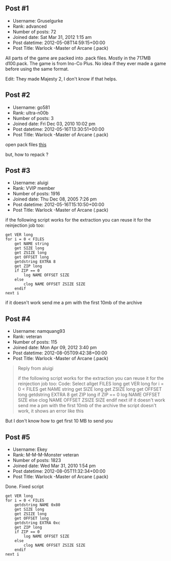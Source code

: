 ## Post #1
- Username: Gruselgurke
- Rank: advanced
- Number of posts: 72
- Joined date: Sat Mar 31, 2012 1:15 am
- Post datetime: 2012-05-08T14:59:15+00:00
- Post Title: Warlock -Master of Arcane (.pack)

All parts of the game are packed into .pack files. Mostly in the 717MB d100.pack.
The game is from Ino-Co Plus. No idea if they ever made a game before using the same format.

Edit: They made Majesty 2, I don't know if that helps.
## Post #2
- Username: go581
- Rank: ultra-n00b
- Number of posts: 3
- Joined date: Fri Dec 03, 2010 10:02 pm
- Post datetime: 2012-05-16T13:30:51+00:00
- Post Title: Warlock -Master of Arcane (.pack)

open pack files
[this](http://forum.paradoxplaza.com/forum/showthread.php?607934-Extracting-Art-and-sound-from-Pack-files&p=13827003&viewfull=1#post13827003)



but, how to repack ?
## Post #3
- Username: aluigi
- Rank: VVIP member
- Number of posts: 1916
- Joined date: Thu Dec 08, 2005 7:26 pm
- Post datetime: 2012-05-16T15:10:50+00:00
- Post Title: Warlock -Master of Arcane (.pack)

if the following script works for the extraction you can reuse it for the reinjection job too:

```
get VER long
for i = 0 < FILES
    get NAME string
    get SIZE long
    get ZSIZE long
    get OFFSET long
    getdstring EXTRA 8
    get ZIP long
    if ZIP == 0
        log NAME OFFSET SIZE
    else
        clog NAME OFFSET ZSIZE SIZE
    endif
next i
```
if it doesn't work send me a pm with the first 10mb of the archive
## Post #4
- Username: namquang93
- Rank: veteran
- Number of posts: 115
- Joined date: Mon Apr 09, 2012 3:40 pm
- Post datetime: 2012-08-05T09:42:38+00:00
- Post Title: Warlock -Master of Arcane (.pack)

> Reply from aluigi
>
> if the following script works for the extraction you can reuse it for the reinjection job too:
Code: Select allget FILES long
get VER long
for i = 0 < FILES
    get NAME string
    get SIZE long
    get ZSIZE long
    get OFFSET long
    getdstring EXTRA 8
    get ZIP long
    if ZIP == 0
        log NAME OFFSET SIZE
    else
        clog NAME OFFSET ZSIZE SIZE
    endif
next iif it doesn't work send me a pm with the first 10mb of the archive
the script doesn't work, it shows an error like this

But I don't know how to get first 10 MB to send you
## Post #5
- Username: Ekey
- Rank: M-M-M-Monster veteran
- Number of posts: 1823
- Joined date: Wed Mar 31, 2010 1:54 pm
- Post datetime: 2012-08-05T11:32:34+00:00
- Post Title: Warlock -Master of Arcane (.pack)

Done. Fixed script

```
get VER long
for i = 0 < FILES
    getdstring NAME 0x80
    get SIZE long
    get ZSIZE long
    get OFFSET long
    getdstring EXTRA 0xc
    get ZIP long
    if ZIP == 0
        log NAME OFFSET SIZE
    else
        clog NAME OFFSET ZSIZE SIZE
    endif
next i
```
